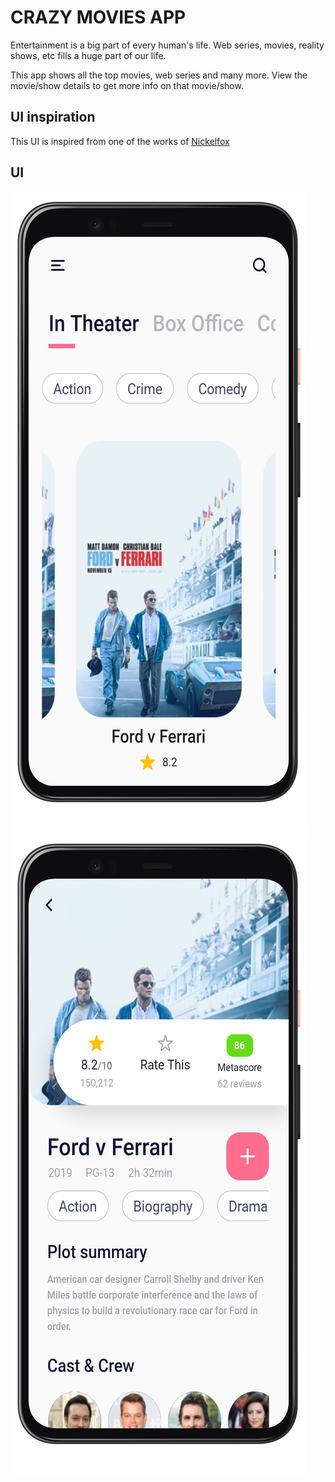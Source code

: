 # CRAZY MOVIES APP

Entertainment is a big part of every human's life. Web series, movies, reality shows, etc fills a huge part of our life.

This app shows all the top movies, web series and many more. View the movie/show details to get more info on that movie/show.

## UI inspiration

This UI is inspired from one of the works of [Nickelfox](https://dribbble.com/NickelfoxStudio)
## UI

![Home Screen](assets/HomeScreen.png)
![Details Screen](assets/DetailsScreen.png)